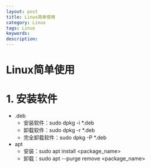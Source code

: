 ```yaml
---
layout: post
title: Linux简单使用
category: Linux
tags: Linux
keywords:
description:
---
```


# Linux简单使用
# 1. 安装软件

* .deb
  * 安装软件：sudo dpkg -i *.deb
  * 卸载软件：sudo dpkg -r *.deb
  * 完全卸载软件：sudo dpkg -P *.deb
* apt
  * 安装：sudo apt install <package_name>
  * 卸载：sudo apt --purge remove <package_name>
